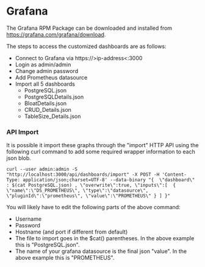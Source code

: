# Grafana

The Grafana RPM Package can be downloaded and installed from https://grafana.com/grafana/download.

The steps to access the customized dashboards are as follows:

* Connect to Grafana via https://&gt;ip-address&lt;:3000
* Login as admin/admin
* Change admin password
* Add Prometheus datasource
* Import all 5 dashboards 
  * PostgreSQL.json
  * PostgreSQLDetails.json
  * BloatDetails.json
  * CRUD_Details.json
  * TableSize_Details.json


### API Import

It is possible it import these graphs through the "import" HTTP API using the following curl command to add some required wrapper information to each json blob. 
```
curl --user admin:admin -S "http://localhost:3000/api/dashboards/import" -X POST -H 'Content-Type: application/json;charset=UTF-8' --data-binary "{  \"dashboard\" : $(cat PostgreSQL.json) , \"overwrite\":true, \"inputs\":[  {  \"name\":\"DS_PROMETHEUS\", \"type\":\"datasource\", \"pluginId\":\"prometheus\", \"value\":\"PROMETHEUS\" } ] }"
```
You will likely have to edit the following parts of the above command:

 * Username
 * Password
 * Hostname (and port if different from default)
 * The file to import goes in the $cat() parentheses. In the above example this is "PostgreSQL.json".
 * The name of your grafana datasource is the final json "value". In the above example this is "PROMETHEUS".



